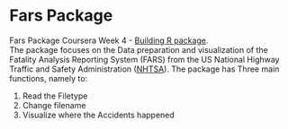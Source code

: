 # Fars Package
Fars Package Coursera Week 4 - [Building R package](https://www.coursera.org/learn/r-packages/home/welcome). \
The package focuses on the Data preparation and visualization of the Fatality Analysis Reporting System (FARS) from the US National Highway Traffic and Safety Administration ([NHTSA](https://www.nhtsa.gov/)).
The package has Three main functions, namely to:
1. Read the Filetype
2. Change filename
3. Visualize where the Accidents happened
